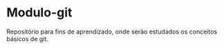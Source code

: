 # Modulo-git
Repositório para fins de aprendizado, onde serão estudados os conceitos básicos de git.
